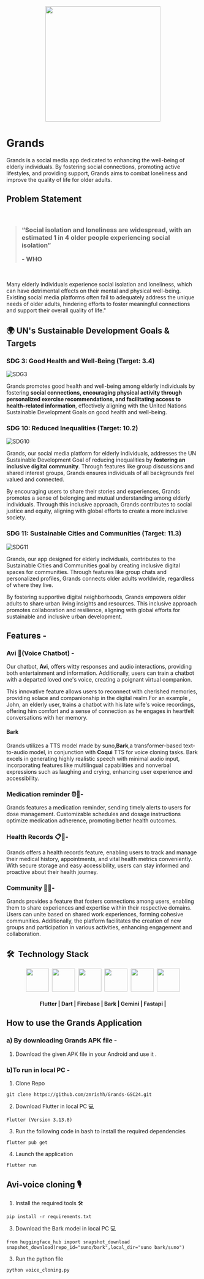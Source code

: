 

<div >
    <div align="center">
        <img width="300px" src="assets/images/Grands logo.png" alt=""/>
    </div>
    <div>

# Grands
Grands is a social media app dedicated to enhancing the well-being of elderly individuals. By fostering social connections, promoting active lifestyles, and providing support, Grands aims to combat loneliness and improve the quality of life for older adults.

## Problem Statement

<br/>
<blockquote align='left'>
<h3>

“Social isolation and loneliness are widespread, with an estimated 1 in 4 older people experiencing social isolation”

\- WHO

</h3>
</blockquote>
<br/>

Many elderly individuals experience social isolation and loneliness, which can have detrimental effects on their mental and physical well-being. Existing social media platforms often fail to adequately address the unique needs of older adults, hindering efforts to foster meaningful connections and support their overall quality of life."




## 🌍  UN's Sustainable Development Goals & Targets

### SDG 3: Good Health and Well-Being (Target: 3.4)

![SDG3](photos/sdg3.png)

Grands promotes good health and well-being among elderly individuals by fostering **social connections, encouraging physical activity through personalized exercise recommendations, and facilitating access to health-related information**, effectively aligning with the United Nations Sustainable Development Goals on good health and well-being.

### SDG 10: Reduced Inequalities (Target: 10.2)

![SDG10](photos/sdg10.png)


Grands, our social media platform for elderly individuals, addresses the UN Sustainable Development Goal of reducing inequalities by **fostering an inclusive digital community**. Through features like group discussions and shared interest groups, Grands ensures individuals of all backgrounds feel valued and connected.

By encouraging users to share their stories and experiences, Grands promotes a sense of belonging and mutual understanding among elderly individuals. Through this inclusive approach, Grands contributes to social justice and equity, aligning with global efforts to create a more inclusive society.

### SDG 11: Sustainable Cities and Communities (Target: 11.3)

![SDG11](photos/sdg11.png)

Grands, our app designed for elderly individuals, contributes to the Sustainable Cities and Communities goal by creating inclusive digital spaces for communities. Through features like group chats and personalized profiles, Grands connects older adults worldwide, regardless of where they live.

By fostering supportive digital neighborhoods, Grands empowers older adults to share urban living insights and resources. This inclusive approach promotes collaboration and resilience, aligning with global efforts for sustainable and inclusive urban development.

## Features -

### Avi 🤖(Voice Chatbot) -
Our chatbot, **Avi**, offers witty responses and audio interactions, providing both entertainment and information. Additionally, users can train a chatbot with a departed loved one's voice, creating a poignant virtual companion. 

This innovative feature allows users to reconnect with cherished memories, providing solace and companionship in the digital realm.For an example , John, an elderly user, trains a chatbot with his late wife's voice recordings, offering him comfort and a sense of connection as he engages in heartfelt conversations with her memory.

#### Bark
Grands utilizes a TTS model made by suno,**Bark**,a transformer-based text-to-audio model, in conjunction with **Coqui** TTS for voice cloning tasks. Bark excels in generating highly realistic speech with minimal audio input, incorporating features like multilingual capabilities and nonverbal expressions such as laughing and crying, enhancing user experience and accessibility.



### Medication reminder ⏰📅-
Grands features a medication reminder, sending timely alerts to users for dose management. Customizable schedules and dosage instructions optimize medication adherence, promoting better health outcomes.

### Health Records 📋💼-
Grands offers a health records feature, enabling users to track and manage their medical history, appointments, and vital health metrics conveniently. With secure storage and easy accessibility, users can stay informed and proactive about their health journey.

### Community 🏡👥-
Grands provides a feature that fosters connections among users, enabling them to share experiences and expertise within their respective domains. Users can unite based on shared work experiences, forming cohesive communities. Additionally, the platform facilitates the creation of new groups and participation in various activities, enhancing engagement and collaboration.

## 🛠️ &nbsp;Technology Stack

<div align="center">
<kbd>
<img src="./photos/Flutter.png" height="60" />
</kbd>
<kbd>
<img src="./photos/Dart.png" height="60" />
</kbd>
<kbd>
<img src="./photos/Firebase.png" height="60" />
</kbd>
<kbd>
<img src="./photos/bark.png" height="60" />
</kbd>
<kbd>
<img src="./photos/Gemini2.png" height="60" />
</kbd>
<kbd>
<img src="./photos/fastapi.png" height="60" />
</kbd>
</div>
<div align="center">
<h4>Flutter | Dart | Firebase | Bark | Gemini | Fastapi |</h4>
</div>



## How to use the Grands Application
### a) By downloading Grands APK file -
1) Download the given APK file in your Android and use it .
### b)To run in local PC -
1) Clone Repo
```
git clone https://github.com/zmrishh/Grands-GSC24.git
```
2) Download Flutter in local PC 💻
```
Flutter (Version 3.13.8)
```
3) Run the following code in bash to install the required dependencies 
```
flutter pub get
```
4) Launch the application
```
flutter run
```

## Avi-voice cloning 🎙️
1) Install the required tools 🛠️
```
pip install -r requirements.txt
```
3) Download the Bark model in local PC 💻
```
from huggingface_hub import snapshot_download
snapshot_download(repo_id="suno/bark",local_dir="suno bark/suno")
```
3) Run the python file
```
python voice_cloning.py
 ```
   

